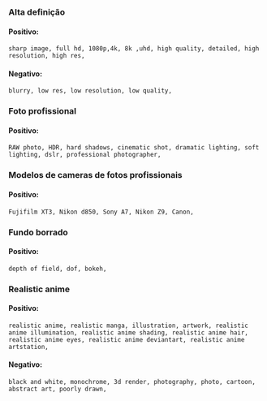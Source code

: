  ### Alta definição
 #### Positivo:
```
sharp image, full hd, 1080p,4k, 8k ,uhd, high quality, detailed, high resolution, high res,
```
#### Negativo:
```
blurry, low res, low resolution, low quality,
```

### Foto profissional
#### Positivo:
```
RAW photo, HDR, hard shadows, cinematic shot, dramatic lighting, soft lighting, dslr, professional photographer,
```

### Modelos de cameras de fotos profissionais
#### Positivo:
```
Fujifilm XT3, Nikon d850, Sony A7, Nikon Z9, Canon,
```

### Fundo borrado
#### Positivo:
```
depth of field, dof, bokeh,
```

 ### Realistic anime
 #### Positivo:
```
realistic anime, realistic manga, illustration, artwork, realistic anime illumination, realistic anime shading, realistic anime hair, realistic anime eyes, realistic anime deviantart, realistic anime artstation,
```
#### Negativo:
```
black and white, monochrome, 3d render, photography, photo, cartoon, abstract art, poorly drawn,
```